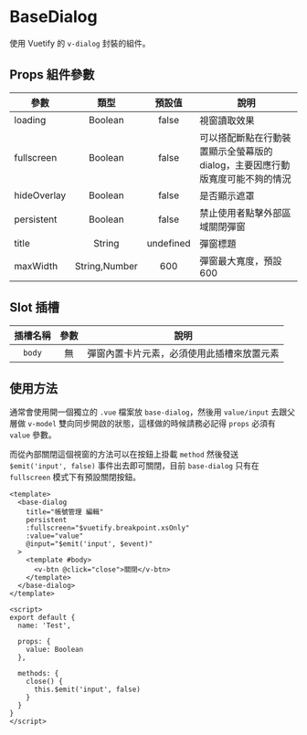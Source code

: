 # BaseDialog

使用 Vuetify 的 `v-dialog` 封裝的組件。

## Props 組件參數

| 參數        |     類型      |  預設值   | 說明                                                                          |
| ----------- | :-----------: | :-------: | ----------------------------------------------------------------------------- |
| loading     |    Boolean    |   false   | 視窗讀取效果                                                                  |
| fullscreen  |    Boolean    |   false   | 可以搭配斷點在行動裝置顯示全螢幕版的 dialog，主要因應行動版寬度可能不夠的情況 |
| hideOverlay |    Boolean    |   false   | 是否顯示遮罩                                                                  |
| persistent  |    Boolean    |   false   | 禁止使用者點擊外部區域關閉彈窗                                                |
| title       |    String     | undefined | 彈窗標題                                                                      |
| maxWidth    | String,Number |    600    | 彈窗最大寬度，預設 600                                                        |

## Slot 插槽

| 插槽名稱 | 參數 |                    說明                    |
| :------: | :--: | :----------------------------------------: |
|  `body`  |  無  | 彈窗內置卡片元素，必須使用此插槽來放置元素 |

## 使用方法

通常會使用開一個獨立的 `.vue` 檔案放 `base-dialog`，然後用 `value/input` 去跟父層做 `v-model` 雙向同步開啟的狀態，這樣做的時候請務必記得 `props` 必須有 `value` 參數。

而從內部關閉這個視窗的方法可以在按鈕上掛載 `method` 然後發送 `$emit('input', false)` 事件出去即可關閉，目前 `base-dialog` 只有在 `fullscreen` 模式下有預設關閉按鈕。

```vue
<template>
  <base-dialog
    title="帳號管理 編輯"
    persistent
    :fullscreen="$vuetify.breakpoint.xsOnly"
    :value="value"
    @input="$emit('input', $event)"
  >
    <template #body>
      <v-btn @click="close">關閉</v-btn>
    </template>
  </base-dialog>
</template>

<script>
export default {
  name: 'Test',

  props: {
    value: Boolean
  },

  methods: {
    close() {
      this.$emit('input', false)
    }
  }
}
</script>
```

